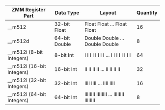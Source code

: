| ZMM Register Part       | Data Type      | Layout                                   | Quantity |
|-------------------------|----------------|------------------------------------------|----------|
| __m512                  | 32-bit Float   | Float Float ... Float Float              | 16       |
| __m512d                 | 64-bit Double  | Double Double ... Double Double          | 8        |
| __m512i (8-bit Integers)| 8-bit Int      | I I I I I I I I ... I I I I I I I I       | 64       |
| __m512i (16-bit Integers)| 16-bit Int    | II II II II ... II II II II              | 32       |
| __m512i (32-bit Integers)| 32-bit Int    | IIII IIII ... IIII IIII                  | 16       |
| __m512i (64-bit Integers)| 64-bit Int    | IIIIIIII IIIIIIII ... IIIIIIII IIIIIIII  | 8        |
